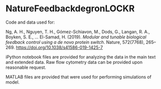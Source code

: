 # NatureFeedbackdegronLOCKR
Code and data used for:

Ng, A. H., Nguyen, T. H., Gómez-Schiavon, M., Dods, G., Langan, R. A., Boyken, S. E., … El-Samad, H. (2019). _Modular and tunable biological feedback control using a de novo protein switch_. Nature, 572(7768), 265–269. https://doi.org/10.1038/s41586-019-1425-7

iPython notebook files are provided for analyzing the data in the main text and extended data. Raw flow cytometry data can be provided upon reasonable request.

MATLAB files are provided that were used for performing simulations of model.
